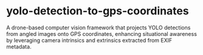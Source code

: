 # yolo-detection-to-gps-coordinates
A drone-based computer vision framework that projects YOLO detections from angled images onto GPS coordinates, enhancing situational awareness by leveraging camera intrinsics and extrinsics extracted from EXIF metadata.
